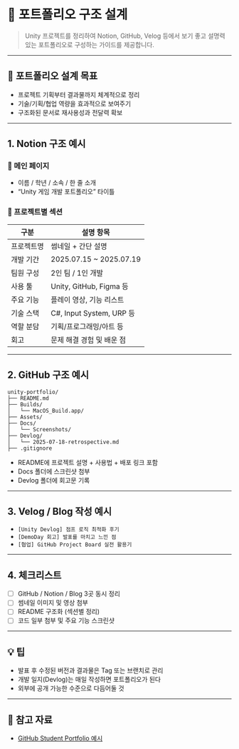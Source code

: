 # 📁 포트폴리오 구조 설계

> Unity 프로젝트를 정리하여 Notion, GitHub, Velog 등에서 보기 좋고 설명력 있는 포트폴리오로 구성하는 가이드를 제공합니다.

---

## 🎯 포트폴리오 설계 목표

- 프로젝트 기획부터 결과물까지 체계적으로 정리
- 기술/기획/협업 역량을 효과적으로 보여주기
- 구조화된 문서로 재사용성과 전달력 확보

---

## 1. Notion 구조 예시

### 📌 메인 페이지

- 이름 / 학년 / 소속 / 한 줄 소개
- “Unity 게임 개발 포트폴리오” 타이틀

### 📁 프로젝트별 섹션

| 구분 | 설명 항목 |
|------|-----------|
| 프로젝트명 | 썸네일 + 간단 설명 |
| 개발 기간 | 2025.07.15 ~ 2025.07.19 |
| 팀원 구성 | 2인 팀 / 1인 개발 |
| 사용 툴 | Unity, GitHub, Figma 등 |
| 주요 기능 | 플레이 영상, 기능 리스트 |
| 기술 스택 | C#, Input System, URP 등 |
| 역할 분담 | 기획/프로그래밍/아트 등 |
| 회고 | 문제 해결 경험 및 배운 점 |

---

## 2. GitHub 구조 예시

```
unity-portfolio/
├── README.md
├── Builds/
│   └── MacOS_Build.app/
├── Assets/
├── Docs/
│   └── Screenshots/
├── Devlog/
│   └── 2025-07-18-retrospective.md
├── .gitignore
```

- README에 프로젝트 설명 + 사용법 + 배포 링크 포함
- Docs 폴더에 스크린샷 첨부
- Devlog 폴더에 회고문 기록

---

## 3. Velog / Blog 작성 예시

- `[Unity Devlog] 점프 로직 최적화 후기`
- `[DemoDay 회고] 발표를 마치고 느낀 점`
- `[협업] GitHub Project Board 실전 활용기`

---

## 4. 체크리스트

- [ ] GitHub / Notion / Blog 3곳 동시 정리
- [ ] 썸네일 이미지 및 영상 첨부
- [ ] README 구조화 (섹션별 정리)
- [ ] 코드 일부 첨부 및 주요 기능 스크린샷

---

## 💡 팁

- 발표 후 수정된 버전과 결과물은 Tag 또는 브랜치로 관리
- 개발 일지(Devlog)는 매일 작성하면 포트폴리오가 된다
- 외부에 공개 가능한 수준으로 다듬어둘 것

---

## 🔗 참고 자료
- [GitHub Student Portfolio 예시](https://github.com/topics/student-portfolio)
